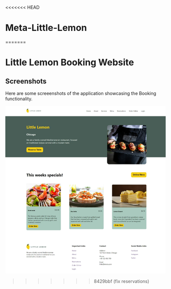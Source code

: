 <<<<<<< HEAD
# Meta-Little-Lemon
=======
# Little Lemon Booking Website

## Screenshots
Here are some screeenshots of the application showcasing the Booking functionality.

![little lemon website table booking](/src/images/github-cover.png)


>>>>>>> 8429bbf (fix reservations)

